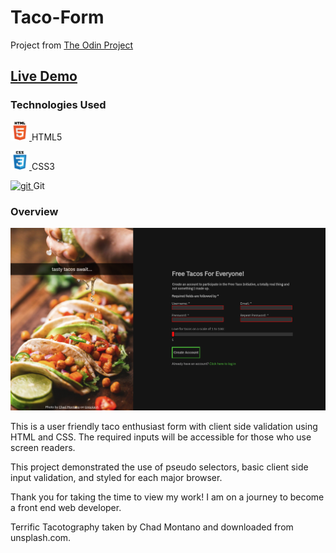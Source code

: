 # Taco-Form

Project from [The Odin Project](https://www.theodinproject.com/)

## [Live Demo](https://gustav72.github.io/Taco-Form/)

### Technologies Used

<a href="https://html.spec.whatwg.org/multipage/" target="_blank" rel="noreferrer"> <img src="https://raw.githubusercontent.com/devicons/devicon/master/icons/html5/html5-original-wordmark.svg" alt="html5" width="30" height="30"/> </a>HTML5

<a href="https://www.w3.org/Style/CSS/specs.en.html" target="_blank" rel="noreferrer"> <img src="https://raw.githubusercontent.com/devicons/devicon/master/icons/css3/css3-original-wordmark.svg" alt="css3" width="30" height="30"/> </a>CSS3

<a href="https://git-scm.com/" target="_blank" rel="noreferrer"> <img src="https://cdn.jsdelivr.net/gh/devicons/devicon/icons/git/git-original.svg" alt="git" width="30" height="30"/> </a>Git

### Overview

![Screenshot of User Interface](./Screenshot.png)

This is a user friendly taco enthusiast form with client side validation using HTML and CSS. The required inputs will be accessible for those who use screen readers.

This project demonstrated the use of pseudo selectors, basic client side input validation, and styled for each major browser.

Thank you for taking the time to view my work! I am on a journey to become a front end web developer.

Terrific Tacotography taken by Chad Montano and downloaded from unsplash.com.

